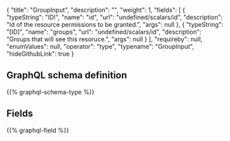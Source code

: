 {
  "title": "GroupInput",
  "description": "",
  "weight": 1,
  "fields": [
    {
      "typeString": "ID!",
      "name": "id",
      "url": "undefined/scalars/id",
      "description": "Id of the resource permissions to be granted.",
      "args": null
    },
    {
      "typeString": "[ID]",
      "name": "groups",
      "url": "undefined/scalars/id",
      "description": "Groups that will see this resoruce.",
      "args": null
    }
  ],
  "requireby": null,
  "enumValues": null,
  "operator": "type",
  "typename": "GroupInput",
  "hideGithubLink": true
}
## GraphQL schema definition

{{% graphql-schema-type %}}

## Fields

{{% graphql-field %}}
